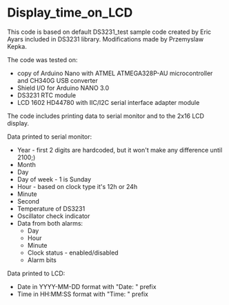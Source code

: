 # Display_time_on_LCD

This code is based on default DS3231_test sample code created by Eric Ayars included in DS3231 library.
Modifications made by Przemyslaw Kepka.

The code was tested on:
- copy of Arduino Nano with ATMEL ATMEGA328P-AU microcontroller and CH340G USB converter
- Shield I/O for Arduino NANO 3.0
- DS3231 RTC module
- LCD 1602 HD44780 with IIC/I2C serial interface adapter module

The code includes printing data to serial monitor and to the 2x16 LCD display.

Data printed to serial monitor:
- Year - first 2 digits are hardcoded, but it won't make any difference until 2100;)
- Month
- Day
- Day of week - 1 is Sunday
- Hour - based on clock type it's 12h or 24h
- Minute
- Second
- Temperature of DS3231
- Oscillator check indicator
- Data from both alarms:
    - Day
    - Hour
    - Minute
    - Clock status - enabled/disabled
    - Alarm bits

Data printed to LCD:
- Date in YYYY-MM-DD format with "Date: " prefix
- Time in HH:MM:SS format with "Time: " prefix